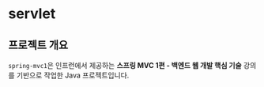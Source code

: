 # servlet

## 프로젝트 개요

`spring-mvc1`은 인프런에서 제공하는 **스프링 MVC 1편 - 백엔드 웹 개발 핵심 기술** 강의를 기반으로 작업한 Java 프로젝트입니다.

